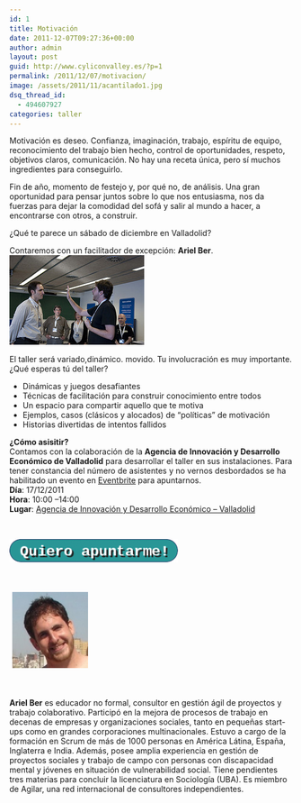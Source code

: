```yaml
---
id: 1
title: Motivación
date: 2011-12-07T09:27:36+00:00
author: admin
layout: post
guid: http://www.cyliconvalley.es/?p=1
permalink: /2011/12/07/motivacion/
image: /assets/2011/11/acantilado1.jpg
dsq_thread_id:
  - 494607927
categories: taller
---
```

Motivación es deseo. Confianza, imaginación, trabajo, espíritu de equipo, reconocimiento del trabajo bien hecho, control de oportunidades, respeto, objetivos claros, comunicación. No hay una receta única, pero sí muchos ingredientes para conseguirlo.

Fin de año, momento de festejo y, por qué no, de análisis. Una gran oportunidad para pensar juntos sobre lo que nos entusiasma, nos da fuerzas para dejar la comodidad del sofá y salir al mundo a hacer, a encontrarse con otros, a construir.
  
¿Qué te parece un sábado de diciembre en Valladolid?

<div>
  Contaremos con un facilitador de excepción: <strong>Ariel Ber</strong>.
</div>

<div>
  <a href="/assets/2011/11/arielber_cas2010.jpg" rel="nofollow"><img class="aligncenter" title="Exposición" src="/assets/2011/11/arielber_cas2010.jpg" alt="Ariel explicando un juego dentro de un taller en CAS 2010" width="240" height="159" /></a>
</div>

El taller será variado,dinámico. movido. Tu involucración es muy importante. ¿Qué esperas tú del taller?

  * Dinámicas y juegos desafiantes
  * Técnicas de facilitación para construir conocimiento entre todos
  * Un espacio para compartir aquello que te motiva
  * Ejemplos, casos (clásicos y alocados) de &#8220;políticas&#8221; de motivación
  * Historias divertidas de intentos fallidos

<div>
  <strong>¿Cómo asisitir?</strong>
</div>

<div>
  Contamos con la colaboración de la <strong>Agencia de Innovación y Desarrollo Económico de Valladolid</strong> para desarrollar el taller en sus instalaciones. Para tener constancia del número de asistentes y no vernos desbordados se ha habilitado un evento en <a href="http://motivacion.eventbrite.com" target="_blank" rel="nofollow">Eventbrite</a> para apuntarnos.
</div>

<div>
  <strong>Día</strong>: 17/12/2011<br /> <strong>Hora</strong>: 10:00 –14:00<br /> <strong>Lugar</strong>: <a href="http://www.valladolidadelante.es/lang/agencia/?refbol=agencia&refsec=agencia_donde-estamos" target="_blank">Agencia de Innovación </a><a href="http://www.valladolidadelante.es/lang/agencia/?refbol=agencia&refsec=agencia_donde-estamos" target="_blank"> y Desarrollo Económico – Valladolid</a>
</div>

&nbsp;

<div>
  <a href="http://motivacion.eventbrite.com/" rel="nofollow"><img class="aligncenter size-medium wp-image-168" title="Sign In" src="/assets/2011/11/button-300x41.png" alt="" width="300" height="41" /></a>
</div>

<div>
  <p>
    &nbsp;
  </p>
  
  <p>
    <a href="/assets/2011/11/cropped_Ari.jpg" rel="nofollow"><img class="size-thumbnail wp-image-165 alignright" style="margin: 5px;" title="Ariel Ber" src="/assets/2011/11/cropped_Ari-150x150.jpg" alt="" width="135" height="135" /></a>
  </p>
  
  <p>
    &nbsp;
  </p>
  
  <p>
    <strong>Ariel Ber</strong> es educador no formal, consultor en gestión ágil de proyectos y trabajo colaborativo. Participó en la mejora de procesos de trabajo en decenas de empresas y organizaciones sociales, tanto en pequeñas start-ups como en grandes corporaciones multinacionales. Estuvo a cargo de la formación en Scrum de más de 1000 personas en América Látina, España, Inglaterra e India. Además, posee amplia experiencia en gestión de proyectos sociales y trabajo de campo con personas con discapacidad mental y jóvenes en situación de vulnerabilidad social. Tiene pendientes tres materias para concluir la licenciatura en Sociología (UBA). Es miembro de Agilar, una red internacional de consultores independientes.
  </p>
</div>